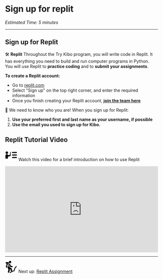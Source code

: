 # Sign up for replit

*Estimated Time: 5 minutes*

---

## Sign up for Replit

<aside>


🛠️ **Replit**
Throughout the Try Kibo program, you will write code in Replit. It has everything you need to build and run computer programs in Python.
You will use Replit to **practice coding** and to **submit your assignments**.

</aside>

**To create a Replit account:**

- Go to [replit.com](http://replit.com)
- Select "Sign up" on the top right corner, and enter the required information
- Once you finish creating your Replit account, **[join the team here](https://replit.com/teams/join/pjuhzmucjxndnyiqtaigrvozxfumefdi-fpwp4-week0)**

<aside>


🚨 We need to know who you are! When you sign up for Replit:

1. **Use your preferred first and last name as your username, if possible**
2. **Use the email you used to sign up for Kibo.**
</aside>

## Replit Tutorial Video

<aside>


<img src="../instruction.png" alt="../instruction.png" width="40px" /> Watch this video for a brief introduction on how to use Replit

</aside>

<div style="position: relative; padding-bottom: 56.25%; height: 0;"><iframe src="https://www.loom.com/embed/e21f5f8a08db43f5964f2f970de88a50" frameborder="0" webkitallowfullscreen mozallowfullscreen allowfullscreen style="position: absolute; top: 0; left: 0; width: 100%; height: 100%;"></iframe></div>

---

<aside>


<img src="../man-in-hike.png" alt="../man-in-hike.png" width="40px" /> Next up: [Replit Assignment](/future-proof-with-python-feb-2022/learning-with-kibo/replit-assignments.md)

</aside>